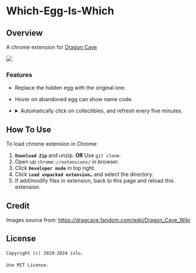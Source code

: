 # Which-Egg-Is-Which
## Overview

A chrome extension for [Dragon Cave](https://dragcave.net/)

![](/docs/demo.gif)

### Features
- Replace the hidden egg with the original one.
- Hover on abandoned egg can show name code.
- <details>
    <summary> Automatically click on collectibles, and refresh every five minutes. </summary>
    <br>
    (1) Staying on this page is sufficient to trigger it.

    ![](/docs/trickortreat.png)

    (2) Staying on this page is sufficient to trigger it.

    ![](/docs/festivalofeggs.png)
    </details>

## How To Use
To load chrome extension in Chrome:

1. **`Download Zip`** and unzip. **OR** Use `git clone`.
2. Open up `chrome://extensions/` in browser.
3. Click **`Developer mode`** in top right.
4. Click **`Load unpacked extension…`** and select the directory.
5. If add/modify files in extension, back to this page and reload this extension.

## Credit
Images source from: https://dragcave.fandom.com/wiki/Dragon_Cave_Wiki

## License
```
Copyright (c) 2019-2024 islu.

Use MIT License.
```
